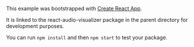 This example was bootstrapped with [Create React App](https://github.com/facebook/create-react-app).

It is linked to the react-audio-visualizer package in the parent directory for development purposes.

You can run `npm install` and then `npm start` to test your package.
